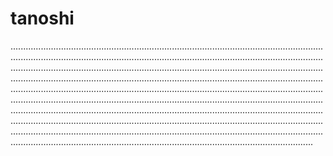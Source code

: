 # tanoshi
....................................................................................................................................................................................................................................................................................................................................................................................................................................................................................................................................................................................................................................................................................................................................................................................................................................................................................................................................................................................................................................................................................................................................................................................................................................................................................